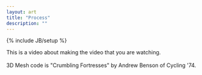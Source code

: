 ```yaml
---
layout: art
title: "Process"
description: ""
---
```

{% include JB/setup %}
<p>This is a video about making the video that you are watching.<br />
  <br />
3D Mesh code is &quot;Crumbling Fortresses&quot; by Andrew Benson of Cycling '74.</p>
<p>&nbsp;</p>

<object width="500" height="331"><param name="allowfullscreen" value="true" /><param name="allowscriptaccess" value="always" /><param name="movie" value="http://vimeo.com/moogaloop.swf?clip_id=7698217&amp;force_embed=1&amp;server=vimeo.com&amp;show_title=1&amp;show_byline=1&amp;show_portrait=1&amp;color=00adef&amp;fullscreen=1&amp;autoplay=0&amp;loop=0" /><embed src="http://vimeo.com/moogaloop.swf?clip_id=7698217&amp;force_embed=1&amp;server=vimeo.com&amp;show_title=1&amp;show_byline=1&amp;show_portrait=1&amp;color=00adef&amp;fullscreen=1&amp;autoplay=0&amp;loop=0" type="application/x-shockwave-flash" allowfullscreen="true" allowscriptaccess="always" width="500" height="331"></embed></object>